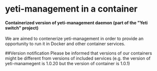 # yeti-management in a container
#### Containerized version of yeti-management daemon (part of the "Yeti switch" project)
We are aimed to contenerize yeti-management in order to provide an opportunity to run it
in Docker and other container services.

##Version notification
Please be informed that versions of our containers might be different from versions of included services 
(e.g. the version of yeti-manamegent is 1.0.20 but the version of container is 1.0.1)
